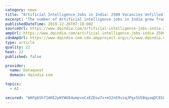 ```yaml
---
category: news
title: "Artificial Intelligence Jobs in India: 2500 Vacancies Unfilled, Basic Salary Package is Rs 10.8 Lakhs"
excerpt: "The number of Artificial intelligence jobs in India grew from 40000 last year to 72000 in 2019, and a third of AI jobs are being created by startups A study on the Indian Artificial intelligence industry by Great Learning indicates that the number of ..."
publishedDateTime: 2019-12-26T07:18:00Z
sourceUrl: https://www.dqindia.com/artificial-intelligence-jobs-india-2500-vacancies-unfilled-basic-salary-package-rs-10-8-lakhs/
ampUrl: https://www.dqindia.com/artificial-intelligence-jobs-india-2500-vacancies-unfilled-basic-salary-package-rs-10-8-lakhs/amp/
cdnAmpUrl: https://www-dqindia-com.cdn.ampproject.org/c/s/www.dqindia.com/artificial-intelligence-jobs-india-2500-vacancies-unfilled-basic-salary-package-rs-10-8-lakhs/amp/
type: article
quality: 22
heat: 22
published: false

provider:
  name: Dataquest
  domain: dqindia.com

topics:
  - AI

secured: "WAPg6Sh7IAKE2pNYWU84wmpveCaEZOsw7x+m32nE9vzqJPgx5USBqyaqDC8SLTVhNGjHyiFucARhpz/niYeY+nekqEV3XdsZ9mVDnwabEUx6IswSi8Y86MZ1oKd+Kx6ST5AMa1LbVVnGEakTLB9h9jwOYhMpCef0CiBqfVAIREX4Vc+mv5BrrELfFLoRlZRPTxnDSzxw+qNNCT4Fw370NEj/7DWkAuTnpqeUjsHzJ6jd5lOssrdYXWLJdjPn4Y2CIO7akTP3ssop4uOrwvjK5eQE204NhMxfszgsJEHjlFE=;hrLf/Him42czNcQQ6XcN/w=="
---
```


